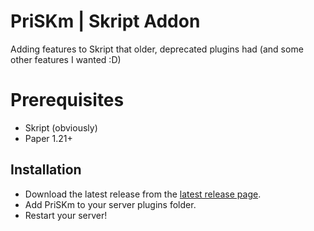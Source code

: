 # PriSKm | Skript Addon
Adding features to Skript that older, deprecated plugins had (and some other features I wanted :D)

# Prerequisites
  - Skript (obviously)
  - Paper 1.21+

## Installation
  - Download the latest release from the [latest release page](https://github.com/Pryzmm/PriSKm/releases).
  - Add PriSKm to your server plugins folder.
  - Restart your server!

